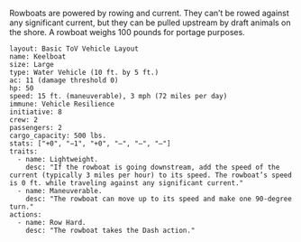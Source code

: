 Rowboats are powered by rowing and current. They can’t be rowed against any significant current, but they can be pulled upstream by draft animals on the shore. A rowboat weighs 100 pounds for portage purposes.

```statblock
layout: Basic ToV Vehicle Layout
name: Keelboat
size: Large
type: Water Vehicle (10 ft. by 5 ft.)
ac: 11 (damage threshold 0)
hp: 50
speed: 15 ft. (maneuverable), 3 mph (72 miles per day)
immune: Vehicle Resilience
initiative: 8
crew: 2
passengers: 2
cargo_capacity: 500 lbs.
stats: ["+0", "−1", "+0", "—", "—", "—"]
traits:
  - name: Lightweight.
    desc: "If the rowboat is going downstream, add the speed of the current (typically 3 miles per hour) to its speed. The rowboat’s speed is 0 ft. while traveling against any significant current."
  - name: Maneuverable.
    desc: "The rowboat can move up to its speed and make one 90-degree turn."
actions:
  - name: Row Hard.
    desc: "The rowboat takes the Dash action."
```
